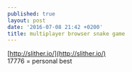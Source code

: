 ```yaml
---
published: true
layout: post
date: '2016-07-08 21:42 +0200'
title: multiplayer browser snake game
---
```

[http://slither.io/](http://slither.io/)  
17776 = personal best
